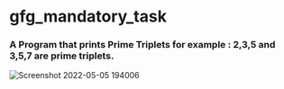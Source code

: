 # gfg_mandatory_task
### A Program that prints Prime Triplets for example : 2,3,5 and 3,5,7 are prime triplets.
![Screenshot 2022-05-05 194006](https://user-images.githubusercontent.com/91051053/166942519-133458c5-9aed-4df0-80c8-79a21018b2e7.png)
